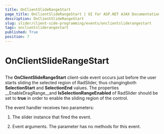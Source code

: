 ```yaml
---
title: OnClientSlideRangeStart
page_title: OnClientSlideRangeStart | UI for ASP.NET AJAX Documentation
description: OnClientSlideRangeStart
slug: slider/client-side-programming/events/onclientsliderangestart
tags: onclientsliderangestart
published: True
position: 7
---
```


# OnClientSlideRangeStart



## 

The __OnClientSlideRangeStart__ client-side event occurs just before the user starts sliding the selected region of RadSlider, thus changingboth __SelectionStart__ and __SelectionEnd__ values. The properties __EnableDragRange__and __IsSelectionRangeEnabled__ of RadSlider should be set to __true__ in order to enable the sliding region of the control.

The event handler receives two parameters:

1. The slider instance that fired the event.

1. Event arguments. The parameter has no methods for this event.
